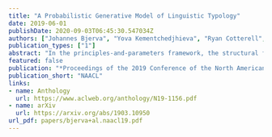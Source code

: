 ```yaml
---
title: "A Probabilistic Generative Model of Linguistic Typology"
date: 2019-06-01
publishDate: 2020-09-03T06:45:30.547034Z
authors: ["Johannes Bjerva", "Yova Kementchedjhieva", "Ryan Cotterell", "Isabelle Augenstein"]
publication_types: ["1"]
abstract: "In the principles-and-parameters framework, the structural features of languages depend on parameters that may be toggled on or off, with a single parameter often dictating the status of multiple features. The implied covariance between features inspires our probabilisation of this line of linguistic inquiry---we develop a generative model of language based on exponential-family matrix factorisation. By modelling all languages and features within the same architecture, we show how structural similarities between languages can be exploited to predict typological features with near-perfect accuracy, outperforming several baselines on the task of predicting held-out features. Furthermore, we show that language embeddings pre-trained on monolingual text allow for generalisation to unobserved languages. This finding has clear practical and also theoretical implications: the results confirm what linguists have hypothesised, i.e. that there are significant correlations between typological features and languages."
featured: false
publication: "*Proceedings of the 2019 Conference of the North American Chapter of the Association for Computational Linguistics: Human Language Technologies*"
publication_short: "NAACL"
links:
- name: Anthology
  url: https://www.aclweb.org/anthology/N19-1156.pdf
- name: arXiv
  url: https://arxiv.org/abs/1903.10950
url_pdf: papers/bjerva+al.naacl19.pdf
---
```


